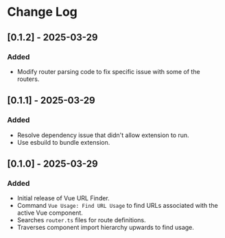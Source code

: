 # Change Log

## [0.1.2] - 2025-03-29

### Added
- Modify router parsing code to fix specific issue with some of the routers.


## [0.1.1] - 2025-03-29

### Added
- Resolve dependency issue that didn't allow extension to run.
- Use esbuild to bundle extension.


## [0.1.0] - 2025-03-29

### Added
- Initial release of Vue URL Finder.
- Command `Vue Usage: Find URL Usage` to find URLs associated with the active Vue component.
- Searches `router.ts` files for route definitions.
- Traverses component import hierarchy upwards to find usage.